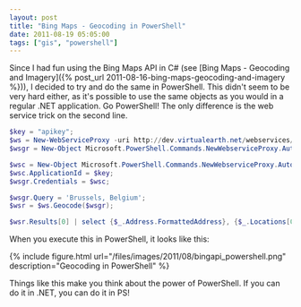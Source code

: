 ```yaml
---
layout: post
title: "Bing Maps - Geocoding in PowerShell"
date: 2011-08-19 05:05:00
tags: ["gis", "powershell"]
---
```

Since I had fun using the Bing Maps API in C# (see [Bing Maps - Geocoding and Imagery]({% post_url 2011-08-16-bing-maps-geocoding-and-imagery %})), I decided to try and do the same in PowerShell. This didn't seem to be very hard either, as it's possible to use the same objects as you would in a regular .NET application. Go PowerShell! The only difference is the web service trick on the second line.

```powershell
$key = "apikey";
$ws = New-WebServiceProxy -uri http://dev.virtualearth.net/webservices/v1/geocodeservice/geocodeservice.svc?wsdl;
$wsgr = New-Object Microsoft.PowerShell.Commands.NewWebserviceProxy.AutogeneratedTypes.WebServiceProxy1ervice_geocodeservice_svc_wsdl.GeocodeRequest;

$wsc = New-Object Microsoft.PowerShell.Commands.NewWebserviceProxy.AutogeneratedTypes.WebServiceProxy1ervice_geocodeservice_svc_wsdl.Credentials;
$wsc.ApplicationId = $key;
$wsgr.Credentials = $wsc;

$wsgr.Query = 'Brussels, Belgium';
$wsr = $ws.Geocode($wsgr);

$wsr.Results[0] | select {$_.Address.FormattedAddress}, {$_.Locations[0].Longitude}, {$_.Locations[0].Latitude};
```

When you execute this in PowerShell, it looks like this:

{% include
    figure.html url="/files/images/2011/08/bingapi_powershell.png"
    description="Geocoding in PowerShell"
%}

Things like this make you think about the power of PowerShell. If you can do it in .NET, you can do it in PS!
